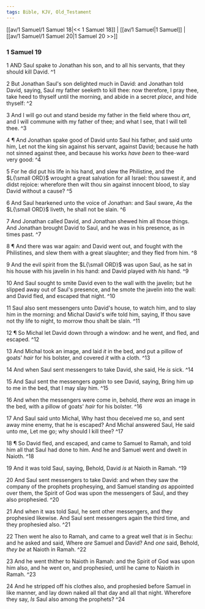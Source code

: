 ```yaml
---
tags: Bible, KJV, Old_Testament
---
```


[[av/1 Samuel/1 Samuel 18|<< 1 Samuel 18]] | [[av/1 Samuel|1 Samuel]] | [[av/1 Samuel/1 Samuel 20|1 Samuel 20 >>]]

### 1 Samuel 19

1 AND Saul spake to Jonathan his son, and to all his servants, that they should kill David. ^1

2 But Jonathan Saul's son delighted much in David: and Jonathan told David, saying, Saul my father seeketh to kill thee: now therefore, I pray thee, take heed to thyself until the morning, and abide in a secret _place_, and hide thyself: ^2

3 And I will go out and stand beside my father in the field where thou _art_, and I will commune with my father of thee; and what I see, that I will tell thee. ^3

4 ¶ And Jonathan spake good of David unto Saul his father, and said unto him, Let not the king sin against his servant, against David; because he hath not sinned against thee, and because his works _have_ _been_ to thee-ward very good: ^4

5 For he did put his life in his hand, and slew the Philistine, and the $L{\small ORD}$ wrought a great salvation for all Israel: thou sawest _it_, and didst rejoice: wherefore then wilt thou sin against innocent blood, to slay David without a cause? ^5

6 And Saul hearkened unto the voice of Jonathan: and Saul sware, _As_ the $L{\small ORD}$ liveth, he shall not be slain. ^6

7 And Jonathan called David, and Jonathan shewed him all those things. And Jonathan brought David to Saul, and he was in his presence, as in times past. ^7

8 ¶ And there was war again: and David went out, and fought with the Philistines, and slew them with a great slaughter; and they fled from him. ^8

9 And the evil spirit from the $L{\small ORD}$ was upon Saul, as he sat in his house with his javelin in his hand: and David played with _his_ hand. ^9

10 And Saul sought to smite David even to the wall with the javelin; but he slipped away out of Saul's presence, and he smote the javelin into the wall: and David fled, and escaped that night. ^10

11 Saul also sent messengers unto David's house, to watch him, and to slay him in the morning: and Michal David's wife told him, saying, If thou save not thy life to night, to morrow thou shalt be slain. ^11

12 ¶ So Michal let David down through a window: and he went, and fled, and escaped. ^12

13 And Michal took an image, and laid _it_ in the bed, and put a pillow of goats' _hair_ for his bolster, and covered _it_ with a cloth. ^13

14 And when Saul sent messengers to take David, she said, He _is_ sick. ^14

15 And Saul sent the messengers _again_ to see David, saying, Bring him up to me in the bed, that I may slay him. ^15

16 And when the messengers were come in, behold, _there_ _was_ an image in the bed, with a pillow of goats' _hair_ for his bolster. ^16

17 And Saul said unto Michal, Why hast thou deceived me so, and sent away mine enemy, that he is escaped? And Michal answered Saul, He said unto me, Let me go; why should I kill thee? ^17

18 ¶ So David fled, and escaped, and came to Samuel to Ramah, and told him all that Saul had done to him. And he and Samuel went and dwelt in Naioth. ^18

19 And it was told Saul, saying, Behold, David _is_ at Naioth in Ramah. ^19

20 And Saul sent messengers to take David: and when they saw the company of the prophets prophesying, and Samuel standing _as_ appointed over them, the Spirit of God was upon the messengers of Saul, and they also prophesied. ^20

21 And when it was told Saul, he sent other messengers, and they prophesied likewise. And Saul sent messengers again the third time, and they prophesied also. ^21

22 Then went he also to Ramah, and came to a great well that _is_ in Sechu: and he asked and said, Where _are_ Samuel and David? And _one_ said, Behold, _they_ _be_ at Naioth in Ramah. ^22

23 And he went thither to Naioth in Ramah: and the Spirit of God was upon him also, and he went on, and prophesied, until he came to Naioth in Ramah. ^23

24 And he stripped off his clothes also, and prophesied before Samuel in like manner, and lay down naked all that day and all that night. Wherefore they say, _Is_ Saul also among the prophets? ^24
